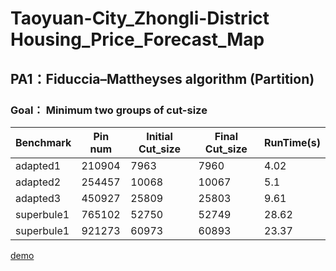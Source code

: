 # Taoyuan-City_Zhongli-District Housing_Price_Forecast_Map
## PA1：Fiduccia–Mattheyses algorithm (Partition)
### Goal： Minimum two groups of cut-size

| Benchmark | Pin num | Initial Cut_size | Final Cut_size | RunTime(s) |
| --- |--- |--- |--- |--- |
| adapted1	  | 210904	| 7963	 | 7960	| 4.02 |
| adapted2	  | 254457	| 10068 | 10067	| 5.1  |
| adapted3	  | 450927	| 25809 | 25803	| 9.61 |
| superbule1	| 765102	| 52750 | 52749	| 28.62 |
| superbule1	| 921273	| 60973 | 60893	| 23.37 |

[demo](https://xkllkx.github.io/Zhongli_Housing_Price_Forecast_Map/big_map_try.html) 

